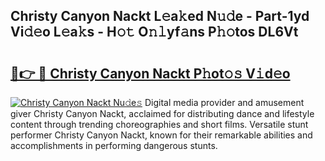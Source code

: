 ## Christy Canyon Nackt L𝚎a𝚔ed N𝚞𝚍e - Part-1yd Vi𝚍𝚎o L𝚎a𝚔s - H𝚘𝚝 O𝚗𝚕yf𝚊ns P𝚑𝚘tos DL6Vt

# <h2><a href="http://kf9xc8.oniu.top/?m=Christy+Canyon+Nackt">🔗👉 🔴 Christy Canyon Nackt P𝚑ot𝚘𝚜 V𝚒d𝚎o</a></h2>

[![Christy Canyon Nackt Nu𝚍e𝚜](https://i.imgur.com/0qMVB7G.gif)](http://kf9xc8.oniu.top/?m=Christy+Canyon+Nackt)
Digital media provider and amusement giver Christy Canyon Nackt, acclaimed for distributing dance and lifestyle content through trending choreographies and short films. Versatile stunt performer Christy Canyon Nackt, known for their remarkable abilities and accomplishments in performing dangerous stunts.  
